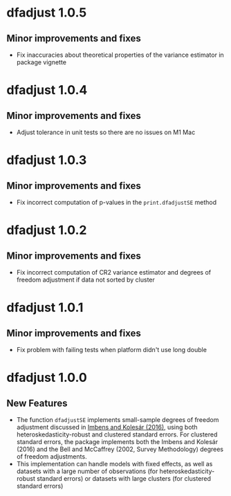 # dfadjust 1.0.5

## Minor improvements and fixes

- Fix inaccuracies about theoretical properties of the variance estimator in
  package vignette

# dfadjust 1.0.4

## Minor improvements and fixes

- Adjust tolerance in unit tests so there are no issues on M1 Mac

# dfadjust 1.0.3

## Minor improvements and fixes

- Fix incorrect computation of p-values in the `print.dfadjustSE` method

# dfadjust 1.0.2

## Minor improvements and fixes

- Fix incorrect computation of CR2 variance estimator and degrees of freedom
  adjustment if data not sorted by cluster

# dfadjust 1.0.1

## Minor improvements and fixes

- Fix problem with failing tests when platform didn't use long double

# dfadjust 1.0.0

## New Features

- The function `dfadjustSE` implements small-sample degrees of freedom
  adjustment discussed in [Imbens and Kolesár
  (2016)](https://www.doi.org/10.1162/REST_a_00552), using
  both heteroskedasticity-robust and clustered standard errors. For clustered
  standard errors, the package implements both the Imbens and Kolesár (2016) and
  the Bell and McCaffrey (2002, Survey Methodology) degrees of freedom
  adjustments.
- This implementation can handle models with fixed effects, as well as datasets
  with a large number of observations (for heteroskedasticity-robust standard
  errors) or datasets with large clusters (for clustered standard errors)
